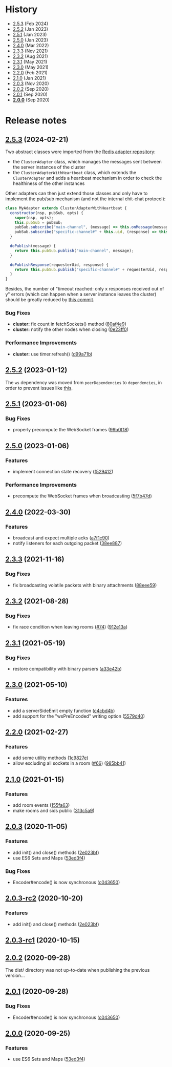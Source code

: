 # History

- [2.5.3](#253-2024-02-21) (Feb 2024)
- [2.5.2](#252-2023-01-12) (Jan 2023)
- [2.5.1](#251-2023-01-06) (Jan 2023)
- [2.5.0](#250-2023-01-06) (Jan 2023)
- [2.4.0](#240-2022-03-30) (Mar 2022)
- [2.3.3](#233-2021-11-16) (Nov 2021)
- [2.3.2](#232-2021-08-28) (Aug 2021)
- [2.3.1](#231-2021-05-19) (May 2021)
- [2.3.0](#230-2021-05-10) (May 2021)
- [2.2.0](#220-2021-02-27) (Feb 2021)
- [2.1.0](#210-2021-01-15) (Jan 2021)
- [2.0.3](#203-2020-11-05) (Nov 2020)
- [2.0.2](#202-2020-09-28) (Sep 2020)
- [2.0.1](#201-2020-09-28) (Sep 2020)
- [**2.0.0**](#200-2020-09-25) (Sep 2020)



# Release notes

## [2.5.3](https://github.com/socketio/socket.io-adapter/compare/2.5.2...2.5.3) (2024-02-21)

Two abstract classes were imported from the [Redis adapter repository](https://github.com/socketio/socket.io-redis-adapter/blob/bd32763043a2eb79a21dffd8820f20e598348adf/lib/cluster-adapter.ts):

- the `ClusterAdapter` class, which manages the messages sent between the server instances of the cluster
- the `ClusterAdapterWithHeartbeat` class, which extends the `ClusterAdapter` and adds a heartbeat mechanism in order to check the healthiness of the other instances

Other adapters can then just extend those classes and only have to implement the pub/sub mechanism (and not the internal chit-chat protocol):

```js
class MyAdapter extends ClusterAdapterWithHeartbeat {
  constructor(nsp, pubSub, opts) {
    super(nsp, opts);
    this.pubSub = pubSub;
    pubSub.subscribe("main-channel", (message) => this.onMessage(message));
    pubSub.subscribe("specific-channel#" + this.uid, (response) => this.onResponse(response));
  }

  doPublish(message) {
    return this.pubSub.publish("main-channel", message);
  }

  doPublishResponse(requesterUid, response) {
    return this.pubSub.publish("specific-channel#" + requesterUid, response);
  }
}
```

Besides, the number of "timeout reached: only x responses received out of y" errors (which can happen when a server instance leaves the cluster) should be greatly reduced by [this commit](https://github.com/socketio/socket.io-adapter/commit/0e23ff0cc671e3186510f7cfb8a4c1147457296f).


### Bug Fixes

* **cluster:** fix count in fetchSockets() method ([80af4e9](https://github.com/socketio/socket.io-adapter/commit/80af4e939c9caf89b0234ba1e676a3887c8d0ce6))
* **cluster:** notify the other nodes when closing ([0e23ff0](https://github.com/socketio/socket.io-adapter/commit/0e23ff0cc671e3186510f7cfb8a4c1147457296f))


### Performance Improvements

* **cluster:** use timer.refresh() ([d99a71b](https://github.com/socketio/socket.io-adapter/commit/d99a71b5588f53f0b181eee989ab2ac939f965db))



## [2.5.2](https://github.com/socketio/socket.io-adapter/compare/2.5.1...2.5.2) (2023-01-12)

The `ws` dependency was moved from `peerDependencies` to `dependencies`, in order to prevent issues like [this](https://github.com/socketio/socket.io-redis-adapter/issues/478).



## [2.5.1](https://github.com/socketio/socket.io-adapter/compare/2.5.0...2.5.1) (2023-01-06)


### Bug Fixes

* properly precompute the WebSocket frames ([99b0f18](https://github.com/socketio/socket.io-adapter/commit/99b0f188194b58a213682d564607913a447279e3))



## [2.5.0](https://github.com/socketio/socket.io-adapter/compare/2.4.0...2.5.0) (2023-01-06)


### Features

* implement connection state recovery ([f529412](https://github.com/socketio/socket.io-adapter/commit/f5294126a8feec1906bca439443c3864415415fb))


### Performance Improvements

* precompute the WebSocket frames when broadcasting ([5f7b47d](https://github.com/socketio/socket.io-adapter/commit/5f7b47d40f9daabe4e3c321eda620bbadfe5ce96))



## [2.4.0](https://github.com/socketio/socket.io-adapter/compare/2.3.3...2.4.0) (2022-03-30)


### Features

* broadcast and expect multiple acks ([a7f1c90](https://github.com/socketio/socket.io-adapter/commit/a7f1c90a322241ffaca96ddc42f204d79bc514b5))
* notify listeners for each outgoing packet ([38ee887](https://github.com/socketio/socket.io-adapter/commit/38ee887fefa8288f3a3468292c17fe7d5ca57ffc))



## [2.3.3](https://github.com/socketio/socket.io-adapter/compare/2.3.2...2.3.3) (2021-11-16)


### Bug Fixes

* fix broadcasting volatile packets with binary attachments ([88eee59](https://github.com/socketio/socket.io-adapter/commit/88eee5948aba94f999405239025f29c754a002e2))



## [2.3.2](https://github.com/socketio/socket.io-adapter/compare/2.3.1...2.3.2) (2021-08-28)


### Bug Fixes

* fix race condition when leaving rooms ([#74](https://github.com/socketio/socket.io-adapter/issues/74)) ([912e13a](https://github.com/socketio/socket.io-adapter/commit/912e13ad30bd584e2ece747be96a1ba0669dd874))


## [2.3.1](https://github.com/socketio/socket.io-adapter/compare/2.3.0...2.3.1) (2021-05-19)


### Bug Fixes

* restore compatibility with binary parsers ([a33e42b](https://github.com/socketio/socket.io-adapter/commit/a33e42bb7b935ccdd3688b4c305714b791ade0db))


## [2.3.0](https://github.com/socketio/socket.io-adapter/compare/2.2.0...2.3.0) (2021-05-10)


### Features

* add a serverSideEmit empty function ([c4cbd4b](https://github.com/socketio/socket.io-adapter/commit/c4cbd4ba2d8997f9ab8e06cfb631c8f9a43d16f1))
* add support for the "wsPreEncoded" writing option ([5579d40](https://github.com/socketio/socket.io-adapter/commit/5579d40c24d15f69e44246f788fb93beb367f994))


## [2.2.0](https://github.com/socketio/socket.io-adapter/compare/2.1.0...2.2.0) (2021-02-27)


### Features

* add some utility methods ([1c9827e](https://github.com/socketio/socket.io-adapter/commit/1c9827ec1136e24094295907efaf4d4e6c2fef2f))
* allow excluding all sockets in a room ([#66](https://github.com/socketio/socket.io-adapter/issues/66)) ([985bb41](https://github.com/socketio/socket.io-adapter/commit/985bb41fa2c04f17f1cf3a17c14ab9acde8947f7))


## [2.1.0](https://github.com/socketio/socket.io-adapter/compare/2.0.3...2.1.0) (2021-01-15)


### Features

* add room events ([155fa63](https://github.com/socketio/socket.io-adapter/commit/155fa6333a504036e99a33667dc0397f6aede25e))
* make rooms and sids public ([313c5a9](https://github.com/socketio/socket.io-adapter/commit/313c5a9fb60d913cd3a866001d67516399d8ee2f))


## [2.0.3](https://github.com/socketio/socket.io-adapter/compare/1.1.2...2.0.3) (2020-11-05)

### Features

* add init() and close() methods ([2e023bf](https://github.com/socketio/socket.io-adapter/commit/2e023bf2b651e543a34147fab19497fbdb8bdb72))
* use ES6 Sets and Maps ([53ed3f4](https://github.com/socketio/socket.io-adapter/commit/53ed3f4099c073546c66d911a95171adcefc524c))

### Bug Fixes

* Encoder#encode() is now synchronous ([c043650](https://github.com/socketio/socket.io-adapter/commit/c043650f1c6e58b20364383103314ddc733e4615))



## [2.0.3-rc2](https://github.com/socketio/socket.io-adapter/compare/2.0.3-rc1...2.0.3-rc2) (2020-10-20)


### Features

* add init() and close() methods ([2e023bf](https://github.com/socketio/socket.io-adapter/commit/2e023bf2b651e543a34147fab19497fbdb8bdb72))



## [2.0.3-rc1](https://github.com/socketio/socket.io-adapter/compare/2.0.2...2.0.3-rc1) (2020-10-15)



## [2.0.2](https://github.com/socketio/socket.io-adapter/compare/2.0.1...2.0.2) (2020-09-28)

The dist/ directory was not up-to-date when publishing the previous version...



## [2.0.1](https://github.com/socketio/socket.io-adapter/compare/2.0.0...2.0.1) (2020-09-28)


### Bug Fixes

* Encoder#encode() is now synchronous ([c043650](https://github.com/socketio/socket.io-adapter/commit/c043650f1c6e58b20364383103314ddc733e4615))



## [2.0.0](https://github.com/socketio/socket.io-adapter/compare/1.1.2...2.0.0) (2020-09-25)


### Features

* use ES6 Sets and Maps ([53ed3f4](https://github.com/socketio/socket.io-adapter/commit/53ed3f4099c073546c66d911a95171adcefc524c))
